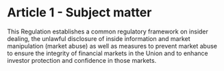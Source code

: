 # Article 1 - Subject matter


This Regulation establishes a common regulatory framework on insider dealing, the unlawful disclosure of inside information and market manipulation (market abuse) as well as measures to prevent market abuse to ensure the integrity of financial markets in the Union and to enhance investor protection and confidence in those markets.
